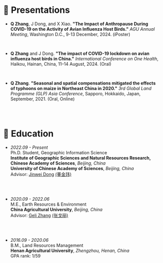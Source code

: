 # 💬 Presentations
- **Q Zhang**, J Dong, and X Xiao. **"The Impact of Anthropause During COVID-19 on the Activity of Avian Influenza Host Birds."** *AGU Annual Meeting*, Washington D.C., 9-13 December, 2024. (iPoster)
<br>

- **Q Zhang** and J Dong. **"The impact of COVID-19 lockdown on avian influenza host birds in China."** *International Conference on One Health*, Haikou, Hainan, China, 11–14 August, 2024. (Oral) 
<br>

- **Q Zhang**. **"Seasonal and spatial compensations mitigated the effects of typhoons on maize in Northeast China in 2020."** *3rd Global Land Programme (GLP) Asia Conference*, Sapporo, Hokkaido, Japan, September, 2021. (Oral, Online) 
<br>
<br>

# 📖 Education
- *2022.09 - Present*
<br/>Ph.D. Student, Geographic Information Science
<br/>**Institute of Geographic Sciences and Natural Resources Research, Chinese Academy of Sciences**, *Beijing, China*
<br/>**University of Chinese Academy of Sciences**, *Beijing, China*
<br/>Advisor: [Jinwei Dong](https://scholar.google.com/citations?user=2dDrv84AAAAJ&hl=en) [(董金玮)](https://igsnrr.cas.cn/sourcedb/zw/zjrck/kygg/zrdl/201703/t20170306_4755253.html)
<br>
<br>

- *2020.09 - 2022.06*
<br/>M.E., Earth Resources & Environment
<br/>**China Agricultural University**, *Beijing, China*
<br/>Advisor: [Geli Zhang](https://scholar.google.com/citations?user=HewuvoUAAAAJ&hl=en) [(张戈丽)](https://clst.cau.edu.cn/art/2018/8/20/art_31196_581204.html)
<br>
<br>

- *2016.09 - 2020.06*
<br/>B.M., Land Resources Management
<br/>**Henan Agricultural University**, *Zhengzhou, Henan, China*
<br/>GPA rank: 1/59
<br>
<br>
